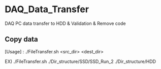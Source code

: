 # DAQ_Data_Transfer
DAQ PC data transfer to HDD &amp; Validation &amp; Remove code

## Copy data
  
  [Usage] : ./FileTransfer.sh <src_dir> <dest_dir>
  
  EX) ./FileTransfer.sh ./Dir_structure/SSD/SSD_Run_2 ./Dir_structure/HDD
